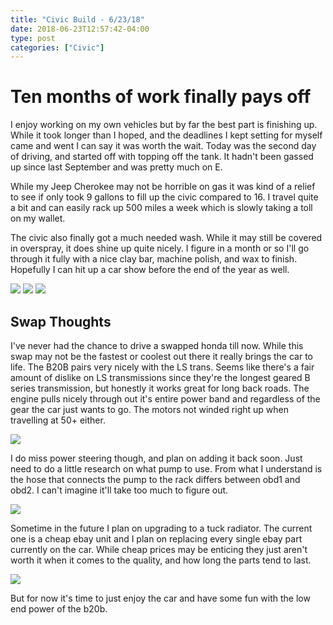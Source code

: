 ```yaml
---
title: "Civic Build - 6/23/18"
date: 2018-06-23T12:57:42-04:00
type: post
categories: ["Civic"]
---
```


Ten months of work finally pays off
===

I enjoy working on my own vehicles but by far the best part is finishing up. While it took longer than I hoped, and the deadlines I kept setting for myself came and went I can say it was worth the wait. Today was the second day of driving, and started off with topping off the tank. It hadn't been gassed up since last September and was pretty much on E. 

While my Jeep Cherokee may not be horrible on gas it was kind of a relief to see if only took 9 gallons to fill up the civic compared to 16. I travel quite a bit and can easily rack up 500 miles a week which is slowly taking a toll on my wallet.

The civic also finally got a much needed wash. While it may still be covered in overspray, it does shine up quite nicely. I figure in a month or so I'll go through it fully with a nice clay bar, machine polish, and wax to finish. Hopefully I can hit up a car show before the end of the year as well.

<img src="/img/civic/6-23-18/1.jpg" class="image-center">
<img src="/img/civic/6-23-18/2.jpg" class="image-center">
<img src="/img/civic/6-23-18/3.jpg" class="image-center">

Swap Thoughts
---

I've never had the chance to drive a swapped honda till now. While this swap may not be the fastest or coolest out there it really brings the car to life. The B20B pairs very nicely with the LS trans. Seems like there's a fair amount of dislike on LS transmissions since they're the longest geared B series transmission, but honestly it works great for long back roads. The engine pulls nicely through out it's entire power band and regardless of the gear the car just wants to go. The motors not winded right up when travelling at 50+ either.

<img src="/img/civic/6-23-18/4.jpg" class="image-center">

I do miss power steering though, and plan on adding it back soon. Just need to do a little research on what pump to use. From what I understand is the hose that connects the pump to the rack differs between obd1 and obd2. I can't imagine it'll take too much to figure out.

<img src="/img/civic/6-23-18/5.jpg" class="image-center">

Sometime in the future I plan on upgrading to a tuck radiator. The current one is a cheap ebay unit and I plan on replacing every single ebay part currently on the car. While cheap prices may be enticing they just aren't worth it when it comes to the quality, and how long the parts tend to last.

<img src="/img/civic/6-23-18/6.jpg" class="image-center">

But for now it's time to just enjoy the car and have some fun with the low end power of the b20b.
